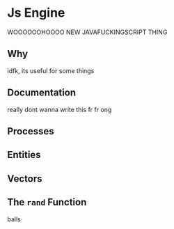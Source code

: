 # Js Engine
WOOOOOOHOOOO NEW JAVAFUCKINGSCRIPT THING

## Why
idfk, its useful for some things

## Documentation
really dont wanna write this fr fr ong

## Processes

## Entities

## Vectors

## The `rand` Function

balls